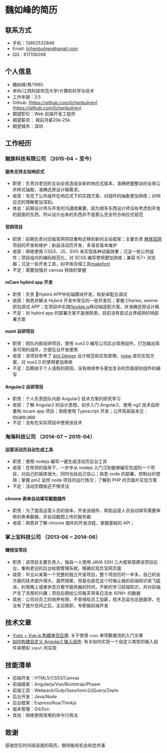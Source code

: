 # 魏如峰的简历
## 联系方式
- 手机：13602532846
- Email: lichenbuliren@gmail.com
- QQ：617106268

## 个人信息
- 魏如峰/男/1990
- 本科/江西科技师范大学/计算机科学与技术
- 工作年限：3.5
- Github: [https://github.com/lichenbuliren](https://github.com/lichenbuliren)
- 期望职位：Web 前端开发工程师
- 期望薪资： 税前月薪20k-25k
- 期望城市：深圳

## 工作经历
### 魅族科技有限公司 （2015-04 ~ 至今）
#### 服务支持主站响应式
- 职责：负责对老旧的主站全改造成全新的响应式版本，准确把握整站的全局公共样式抽取，准确还原设计稿需求。
- 收获：攻克了公共组件在响应式下的实践方案，对组件的抽象更加熟练；对响应式的理解更加深刻。
- 体会：前期设计师与开发的沟通很重要，因为很多东西设计师没有考虑到开发的层面的东西，所以设计出来的东西并不是那么完全符合响应式规范

#### 官网项目
- 职责：前期负责对旧版官网项目重构迁移到新的主站框架；主要负责 [魅族官网](http://m.meizu.com)项目的开发和维护；新品活动页开发，多语言版本维护
- 收获：熟练使用 CSS3、JS、SVG 来实现各种动画效果；沉淀一些公共组件；项目组内的编码规范化，对 SCSS 编写使用更加熟练；兼容 IE7+ 浏览器；沉淀一些开发工具，如字体压缩工具[makefont](https://github.com/amfe/lib-flexible)
- 不足：需要加强对 canvas 特效的掌握

#### mCare hybird app 开发
- 职责：负责 Hybird APP中前端模块开发，和安卓配合调试
- 收获：熟悉并解决 Hybird 开发中常见的一些开发坑；掌握 Charles, weinre 抓包调试 APP；在项目中实践[flexible.js](https://github.com/amfe/lib-flexible)移动端适配方案，并准确还原设计稿
- 不足：对 hybird app 的部署方案不是很熟悉，目前没有尝试业界成熟的特部署方案

#### mant 自研项目
- 职责：团队内部自研项目，使用 vue2.0 编写公司后台常用组件，打包输出简易可用的组件，方便后台开发使用
- 收获：该项目参考了 [Ant-Deisgn](https://ant.design/) 设计规范和实现原理，[iview](https://www.iviewui.com/) 库的实现方案，对 vue2.0 的使用更加熟练
- 不足：后期由于个人请假的原因，没有继续参与更加复杂的页面级别组件的编写

#### Angular2 自研项目
- 职责：个人负责团队内部 Angular2 技术方案的研究学习
- 收获：了解 Angular2 的设计思想，初步入门 Angular2，使用 ng2 技术自研重构 mcare app 项目；熟练使用 Typescript 开发；公开简易版本见：[mcare-app](https://github.com/lichenbuliren/mcare-app)
- 不足：没有在实际项目中使用该技术

### 淘海科技公司 （2014-07 ~ 2015-04）
#### 运营活动页自动生成工具
- 职责：使用 nodejs 编写一键生成活动页后台工具
- 收获：在导师的指导下，一步步从 nodejs 入门汉到能够编写完成的一个项目，对自己的锻炼很大，同时也给自己信心；熟悉 node 的部署，控制台的使用；掌握 pm2 监控 node 项目的运行情况；了解到 PHP 的页面片实现方案
- 不足：活动页模板还不够灵活

#### chrome 表单自动填写截图插件
- 职责：为了提高运营人员的效率，开发该插件，帮助运营人员自动填写需要审核的表单数据，并自动截图上传的服务器
- 收获：熟悉并了解 chrome 插件的开发流程，掌握基础的 API；

### 掌上宝科技公司 （2013-06 ~ 2014-06）
#### 赚钱宝项目
- 职责：该项目主要负责人，独自一人使用 JAVA SSH 三大框架搭建该项目后台，重构老旧的后台权限管理系统，精确实现负官网页面
- 收获：毕业以来第一个完整的独立开发项目，整个项目历时一年多，自己的全方面的技术提升很大，虽然很累，但是也是在这个时候让我的前端知识突飞猛进，利用晚上或者休息日看守服务器的时间，不断的学习前端知识，并对前端产生了浓厚的兴趣；项目后期给公司每天带来日流水 60W+ 的数据
- 其他：公司对员工的培养有限，不舍得给员工加薪，技术总监也总是画饼，在没有了提升空间之后，主动离职，专职做前端开发

## 技术文章
- [Vuex + Vue.js 构建单页应用](https://segmentfault.com/a/1190000005891026): 关于使用 `vuex` 单项数据流的入门文章
- [如何构建自定义 Angular2 输入组件](https://segmentfault.com/a/1190000007603861): 有关如何实现一个自定义类型的输入组件来模拟 `input` 的实现

## 技能清单
- 前端开发：HTML5/CSS3/Canvas
- 前端框架：Angularjs/Vue/Bootstrap/Phaser
- 前端工具：Webpack/Gulp/Sass/Ionic2/jQuery/Zepto
- 后台开发：Java/Node
- 后台框架：Express/Koa/Thinkjs
- 版本管理：Git/Svn
- 其他：熟练使用常用的命令行用法

## 致谢
感谢您花时间阅读我的简历，期待能有机会和您共事
